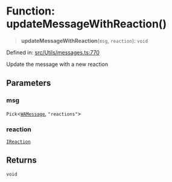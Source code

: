 # Function: updateMessageWithReaction()

> **updateMessageWithReaction**(`msg`, `reaction`): `void`

Defined in: [src/Utils/messages.ts:770](https://github.com/Fokusdotid/bail/blob/dad8cbc7bd41e0c17126095b0fc017b92c3d85cf/src/Utils/messages.ts#L770)

Update the message with a new reaction

## Parameters

### msg

`Pick`\<[`WAMessage`](../type-aliases/WAMessage.md), `"reactions"`\>

### reaction

[`IReaction`](../namespaces/proto/interfaces/IReaction.md)

## Returns

`void`
